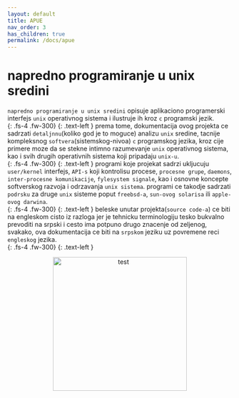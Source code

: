 ```yaml
---
layout: default
title: APUE
nav_order: 3
has_children: true
permalink: /docs/apue
---
```


# napredno programiranje u unix sredini

`napredno programiranje u unix sredini` opisuje aplikaciono programerski interfejs `unix` operativnog sistema 
i ilustruje ih kroz `c` programski jezik.<br>
{:  .fs-4   .fw-300}
{:  .text-left  }
prema tome, dokumentacija ovog projekta ce sadrzati `detaljnnu`(koliko god je to moguce) analizu
`unix` sredine, tacnije kompleksnog `softvera`(sistemskog-nivoa) `c` programskog jezika,
kroz cije primere moze da se stekne intimno razumevanje `unix` operativnog sistema,
kao i svih drugih operativnih sistema koji pripadaju `unix-u`.<br>
{:  .fs-4   .fw-300}
{:  .text-left  }
programi koje projekat sadrzi ukljucuju `user/kernel` interfejs, `API-s` koji kontrolisu procese,
`procesne grupe`, `daemons`, `inter-procesne komunikacije`, `fylesystem signale`,
kao i osnovne koncepte softverskog razvoja i odrzavanja `unix sistema`.
programi ce takodje sadrzati `podrsku` za druge `unix` sisteme poput `freebsd-a`,
`sun-ovog solarisa` ili `apple-ovog darwina`. <br>
{:  .fs-4   .fw-300}
{:  .text-left  }
beleske unutar projekta(`source code-a`) ce biti na engleskom cisto iz razloga jer je tehnicku terminologiju
tesko bukvalno prevoditi na srpski i cesto ima potpuno drugo znacenje od zeljenog,
svakako, ova dokumentacija ce biti na `srpskom` jeziku uz povremene reci `engleskog` jezika.<br> 
{:  .fs-4   .fw-300}
{:  .text-left  }

<p align="center">
  <img src="https://i.imgur.com/UgCEqZ6.png" alt="test" width="300" height="300">
</p>
